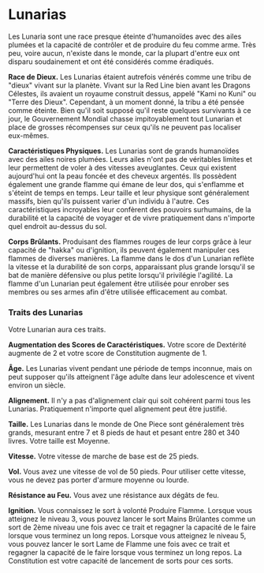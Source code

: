 # Lunarias

Les Lunaria sont une race presque éteinte d'humanoïdes avec des ailes plumées et la capacité de contrôler et de produire du feu comme arme. Très peu, voire aucun, n'existe dans le monde, car la plupart d'entre eux ont disparu soudainement et ont été considérés comme éradiqués.

**Race de Dieux.** Les Lunarias étaient autrefois vénérés comme une tribu de "dieux" vivant sur la planète. Vivant sur la Red Line bien avant les Dragons Célestes, ils avaient un royaume construit dessus, appelé "Kami no Kuni" ou "Terre des Dieux". Cependant, à un moment donné, la tribu a été pensée comme éteinte. Bien qu'il soit supposé qu'il reste quelques survivants à ce jour, le Gouvernement Mondial chasse impitoyablement tout Lunarian et place de grosses récompenses sur ceux qu'ils ne peuvent pas localiser eux-mêmes.

**Caractéristiques Physiques.** Les Lunarias sont de grands humanoïdes avec des ailes noires plumées. Leurs ailes n'ont pas de véritables limites et leur permettent de voler à des vitesses aveuglantes. Ceux qui existent aujourd'hui ont la peau foncée et des cheveux argentés. Ils possèdent également une grande flamme qui émane de leur dos, qui s'enflamme et s'éteint de temps en temps. Leur taille et leur physique sont généralement massifs, bien qu'ils puissent varier d'un individu à l'autre. Ces caractéristiques incroyables leur confèrent des pouvoirs surhumains, de la durabilité et la capacité de voyager et de vivre pratiquement dans n'importe quel endroit au-dessus du sol.

**Corps Brûlants.** Produisant des flammes rouges de leur corps grâce à leur capacité de "hakka" ou d'ignition, ils peuvent également manipuler ces flammes de diverses manières. La flamme dans le dos d'un Lunarian reflète la vitesse et la durabilité de son corps, apparaissant plus grande lorsqu'il se bat de manière défensive ou plus petite lorsqu'il privilégie l'agilité. La flamme d'un Lunarian peut également être utilisée pour enrober ses membres ou ses armes afin d'être utilisée efficacement au combat.

### Traits des Lunarias

Votre Lunarian aura ces traits.

**Augmentation des Scores de Caractéristiques.** Votre score de Dextérité augmente de 2 et votre score de Constitution augmente de 1.

**Âge.** Les Lunarias vivent pendant une période de temps inconnue, mais on peut supposer qu'ils atteignent l'âge adulte dans leur adolescence et vivent environ un siècle.

**Alignement.** Il n'y a pas d'alignement clair qui soit cohérent parmi tous les Lunarias. Pratiquement n'importe quel alignement peut être justifié.

**Taille.** Les Lunarias dans le monde de One Piece sont généralement très grands, mesurant entre 7 et 8 pieds de haut et pesant entre 280 et 340 livres. Votre taille est Moyenne.

**Vitesse.** Votre vitesse de marche de base est de 25 pieds.

**Vol.** Vous avez une vitesse de vol de 50 pieds. Pour utiliser cette vitesse, vous ne devez pas porter d'armure moyenne ou lourde.

**Résistance au Feu.** Vous avez une résistance aux dégâts de feu.

**Ignition.** Vous connaissez le sort à volonté Produire Flamme. Lorsque vous atteignez le niveau 3, vous pouvez lancer le sort Mains Brûlantes comme un sort de 2ème niveau une fois avec ce trait et regagner la capacité de le faire lorsque vous terminez un long repos. Lorsque vous atteignez le niveau 5, vous pouvez lancer le sort Lame de Flamme une fois avec ce trait et regagner la capacité de le faire lorsque vous terminez un long repos. La Constitution est votre capacité de lancement de sorts pour ces sorts.
